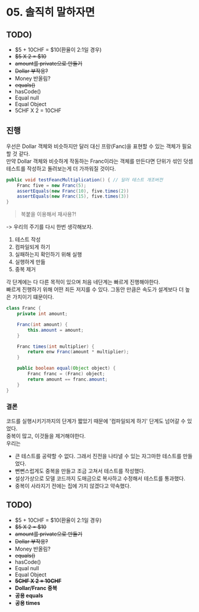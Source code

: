 # 05. 솔직히 말하자면
## TODO)
 - $5 + 10CHF = $10(환율이 2:1일 경우)
 - ~~$5 X 2 = $10~~
 - ~~amount를 private으로 만들기~~
 - ~~Dollar 부작용?~~
 - Money 반올림?
 - ~~equals()~~
 - hasCode()
 - Equal null
 - Equal Object
 - 5CHF X 2 = 10CHF

## 진행
우선은 Dollar 객체와 비슷하지만 달러 대신 프랑(Fanc)을 표현할 수 있는 객체가 필요할 것 같다.  
만약 Dollar 객체와 비슷하게 작동하는 Franc이라는 객체를 만든다면 단위가 섞인 덧셈 테스트를 작성하고 돌려보는게 더 가까워질 것이다.

```JAVA
public void testFeancMultiplication() { // 달러 테스트 개조버전
	Franc five = new Franc(5);
	assertEquals(new Franc(10), five.times(2))
	assertEquals(new Franc(15), five.times(3))
}
```
> 복붙을 이용해서 재사용?! 

-> 우리의 주기를 다시 한번 생각해보자.
1. 테스트 작성
2. 컴파일되게 하기
3. 실패하는지 확인하기 위해 실행
4. 실행하게 만듦
5. 중복 제거

각 단계에는 다 다른 목적이 있으며 처음 네단계는 빠르게 진행해야한다.  
빠르게 진행하기 위해 어떤 죄든 저지를 수 있다. 그동안 만큼은 속도가 설계보다 더 높은 가치이기 떄문이다.  

```JAVA
class Franc {
	private int amount;

	Franc(int amount) {
		this.amount = amount;
	}

	Franc times(int multiplier) {
		return enw Franc(amount * multiplier);
	}

	public boolean equal(Object object) {
		Franc franc = (Franc) object;
		return amount == franc.amount;
	}
}
```

### 결론
코드를 실행시키기까지의 단계가 짧았기 때문에 '컴파일되게 하기' 단계도 넘어갈 수 있었다.  
중복이 많고, 이것들을 제거해야한다.  
우리는  
 - 큰 테스트를 공략할 수 없다. 그래서 진전을 나타낼 수 있는 자그마한 테스트를 만들었다. 
 - 뻔뻔스럽게도 중복을 만들고 조금 고쳐서 테스트를 작성했다.
 - 설상가상으로 모델 코드까지 도매금으로 복사하고 수정해서 테스트를 통과했다.
 - 중복이 사라지기 전에는 집에 가지 않겠다고 약속했다.

## TODO)
 - $5 + 10CHF = $10(환율이 2:1일 경우)
 - ~~$5 X 2 = $10~~
 - ~~amount를 private으로 만들기~~
 - ~~Dollar 부작용?~~
 - Money 반올림?
 - ~~equals()~~
 - hasCode()
 - Equal null
 - Equal Object
 - **~~5CHF X 2 = 10CHF~~**
 - **Dollar/Franc 중복**
 - **공용 equals**
 - **공용 times**





























